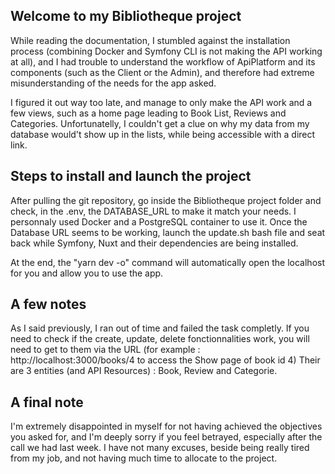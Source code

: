 ## Welcome to my Bibliotheque project ##

While reading the documentation, I stumbled against the installation process (combining Docker and Symfony CLI is not making the API working at all), and I had trouble to understand the workflow of ApiPlatform and its components (such as the Client or the Admin), and therefore had extreme misunderstanding of the needs for the app asked.

I figured it out way too late, and manage to only make the API work and a few views, such as a home page leading to Book List, Reviews and Categories. Unfortunatelly, I couldn't get a clue on why my data from my database would't show up in the lists, while being accessible with a direct link.


## Steps to install and launch the project ##
After pulling the git repository, go inside the Bibliotheque project folder and check, in the .env, the DATABASE_URL to make it match your needs. I personnaly used Docker and a PostgreSQL container to use it.
Once the Database URL seems to be working, launch the update.sh bash file and seat back while Symfony, Nuxt and their dependencies are being installed.

At the end, the "yarn dev -o" command will automatically open the localhost for you and allow you to use the app.

## A few notes ##
As I said previously, I ran out of time and failed the task completly.
If you need to check if the create, update, delete fonctionnalities work, you will need to get to them via the URL (for example : http://localhost:3000/books/4 to access the Show page of book id 4)
Their are 3 entities (and API Resources) : Book, Review and Categorie.

## A final note ##
I'm extremely disappointed in myself for not having achieved the objectives you asked for, and I'm deeply sorry if you feel betrayed, especially after the call we had last week.
I have not many excuses, beside being really tired from my job, and not having much time to allocate to the project.
